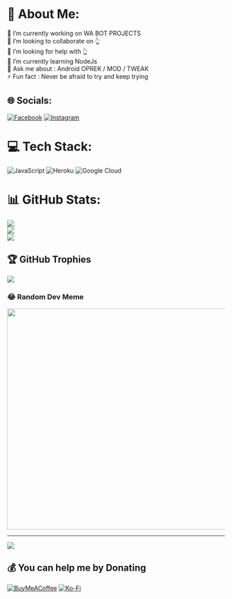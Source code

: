 # 💫 About Me:
🔭 I’m currently working on WA BOT PROJECTS<br>👯 I’m looking to collaborate on 👆<br>🤝 I’m looking for help with 👆<br>🌱 I’m currently learning NodeJs<br>💬 Ask me about : Android  OPREK / MOD / TWEAK<br>⚡ Fun fact : Never be afraid to try and keep trying


## 🌐 Socials:
[![Facebook](https://img.shields.io/badge/Facebook-%231877F2.svg?logo=Facebook&logoColor=white)](https://facebook.com/mirul.alfyanda) [![Instagram](https://img.shields.io/badge/Instagram-%23E4405F.svg?logo=Instagram&logoColor=white)](https://instagram.com/xruldroidx) 

# 💻 Tech Stack:
![JavaScript](https://img.shields.io/badge/javascript-%23323330.svg?style=for-the-badge&logo=javascript&logoColor=%23F7DF1E) ![Heroku](https://img.shields.io/badge/heroku-%23430098.svg?style=for-the-badge&logo=heroku&logoColor=white) ![Google Cloud](https://img.shields.io/badge/Google%20Cloud-%234285F4.svg?style=for-the-badge&logo=google-cloud&logoColor=white)
# 📊 GitHub Stats:
![](https://github-readme-stats.vercel.app/api?username=XruldroidX&theme=merko&hide_border=false&include_all_commits=false&count_private=false)<br/>
![](https://github-readme-streak-stats.herokuapp.com/?user=XruldroidX&theme=merko&hide_border=false)<br/>
![](https://github-readme-stats.vercel.app/api/top-langs/?username=XruldroidX&theme=merko&hide_border=false&include_all_commits=false&count_private=false&layout=compact)

## 🏆 GitHub Trophies
![](https://github-profile-trophy.vercel.app/?username=XruldroidX&theme=discord&no-frame=false&no-bg=true&margin-w=4)

### 😂 Random Dev Meme
<img src="https://random-memer.herokuapp.com/" width="512px"/>

---
[![](https://visitcount.itsvg.in/api?id=XruldroidX&icon=2&color=3)](https://visitcount.itsvg.in)

  ## 💰 You can help me by Donating
  [![BuyMeACoffee](https://img.shields.io/badge/Buy%20Me%20a%20Coffee-ffdd00?style=for-the-badge&logo=buy-me-a-coffee&logoColor=black)](https://buymeacoffee.com/XruldroidX) [![Ko-Fi](https://img.shields.io/badge/Ko--fi-F16061?style=for-the-badge&logo=ko-fi&logoColor=white)](https://ko-fi.com/xruldroidx) 

  
<!-- Proudly created with GPRM ( https://gprm.itsvg.in ) -->
